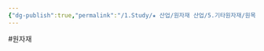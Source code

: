 ```yaml
---
{"dg-publish":true,"permalink":"/1.Study/★ 산업/원자재 산업/5.기타원자재/원목/","created":"2024-11-20T21:02:28.963+09:00","updated":"2025-06-03T20:07:20.863+09:00"}
---
```


#원자재 